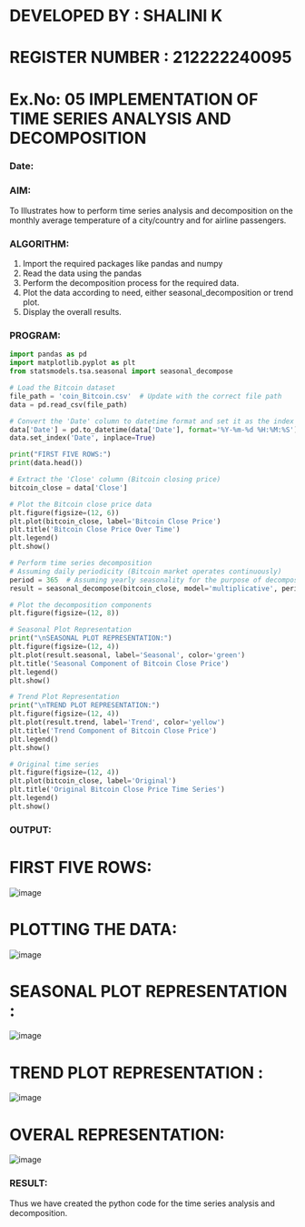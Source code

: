 # DEVELOPED BY : SHALINI K
# REGISTER NUMBER : 212222240095
# Ex.No: 05  IMPLEMENTATION OF TIME SERIES ANALYSIS AND DECOMPOSITION
### Date: 


### AIM:
To Illustrates how to perform time series analysis and decomposition on the monthly average temperature of a city/country and for airline passengers.

### ALGORITHM:
1. Import the required packages like pandas and numpy
2. Read the data using the pandas
3. Perform the decomposition process for the required data.
4. Plot the data according to need, either seasonal_decomposition or trend plot.
5. Display the overall results.

### PROGRAM:
```py
import pandas as pd
import matplotlib.pyplot as plt
from statsmodels.tsa.seasonal import seasonal_decompose

# Load the Bitcoin dataset
file_path = 'coin_Bitcoin.csv'  # Update with the correct file path
data = pd.read_csv(file_path)

# Convert the 'Date' column to datetime format and set it as the index
data['Date'] = pd.to_datetime(data['Date'], format='%Y-%m-%d %H:%M:%S')
data.set_index('Date', inplace=True)

print("FIRST FIVE ROWS:")
print(data.head())

# Extract the 'Close' column (Bitcoin closing price)
bitcoin_close = data['Close']

# Plot the Bitcoin close price data
plt.figure(figsize=(12, 6))
plt.plot(bitcoin_close, label='Bitcoin Close Price')
plt.title('Bitcoin Close Price Over Time')
plt.legend()
plt.show()

# Perform time series decomposition
# Assuming daily periodicity (Bitcoin market operates continuously)
period = 365  # Assuming yearly seasonality for the purpose of decomposition
result = seasonal_decompose(bitcoin_close, model='multiplicative', period=period)

# Plot the decomposition components
plt.figure(figsize=(12, 8))

# Seasonal Plot Representation
print("\nSEASONAL PLOT REPRESENTATION:")
plt.figure(figsize=(12, 4))
plt.plot(result.seasonal, label='Seasonal', color='green')
plt.title('Seasonal Component of Bitcoin Close Price')
plt.legend()
plt.show()

# Trend Plot Representation
print("\nTREND PLOT REPRESENTATION:")
plt.figure(figsize=(12, 4))
plt.plot(result.trend, label='Trend', color='yellow')
plt.title('Trend Component of Bitcoin Close Price')
plt.legend()
plt.show()

# Original time series
plt.figure(figsize=(12, 4))
plt.plot(bitcoin_close, label='Original')
plt.title('Original Bitcoin Close Price Time Series')
plt.legend()
plt.show()
```
### OUTPUT:
# FIRST FIVE ROWS:
![image](https://github.com/user-attachments/assets/aba8b2c4-f4ee-4359-85a7-09546f11583d)

# PLOTTING THE DATA:
![image](https://github.com/user-attachments/assets/1ff3c73d-941d-44b1-96a1-e747319db536)


# SEASONAL PLOT REPRESENTATION :
![image](https://github.com/user-attachments/assets/50188ebd-4f04-4eab-aa0f-fac90cc79aac)

# TREND PLOT REPRESENTATION :
![image](https://github.com/user-attachments/assets/19a94cb7-4674-4912-9c27-ea2784475357)


# OVERAL REPRESENTATION:
![image](https://github.com/user-attachments/assets/b5967bac-cf95-4f26-96ee-fca3b43249c7)


### RESULT:
Thus we have created the python code for the time series analysis and decomposition.
